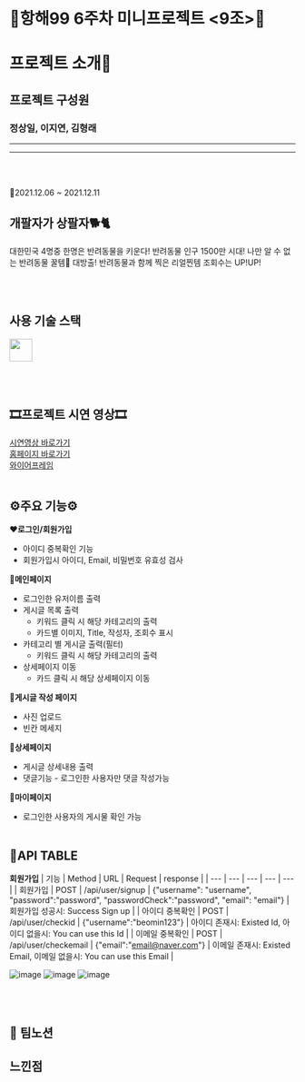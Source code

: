# 🎊항해99 6주차 미니프로젝트 <9조>🎊

# 프로젝트 소개🙌

## 프로젝트 구성원

<h3>정상일, 이지연, 김형래</h3>

<hr/>

<hr/>

</br>
</br>

📆2021.12.06 ~ 2021.12.11

## 개팔자가 상팔자🐕🐈

<p>대한민국 4명중 한명은 반려동물을 키운다! 반려동물 인구 1500만 시대! 나만 알 수 없는 반려동물 꿀템🍯 대방출! 반려동물과 함께 찍은 리얼찐템 조회수는 UP!UP!</p>

</br>
</br>

## 사용 기술 스택

<img height="40" src="https://www.google.co.kr/imgres?imgurl=https%3A%2F%2Fwww.pngkey.com%2Fpng%2Fdetail%2F222-2224712_react-react-logo-png.png&imgrefurl=https%3A%2F%2Fwww.pngkey.com%2Fdetail%2Fu2w7e6i1i1o0o0e6_react-react-logo-png%2F&tbnid=QUT3n2M1Ux2H8M&vet=12ahUKEwiDgPLKtNv0AhX1JqYKHdUKB-EQMygOegUIARDDAQ..i&docid=UFJ0yFDkw--2kM&w=820&h=777&itg=1&q=react%20logo&client=safari&ved=2ahUKEwiDgPLKtNv0AhX1JqYKHdUKB-EQMygOegUIARDDAQ"></a>

</br>
</br>

## 🎞프로젝트 시연 영상🎞

[시연영상 바로가기](https://youtu.be/u5QnR_4bg2c) <br/>
[홈페이지 바로가기](http://ohyo.shop.s3-website.ap-northeast-2.amazonaws.com)<br/>
[와이어프레임](https://ovenapp.io/project/yBmVvSyjqJe0Nsgq1Vi0ZbalbHAH23MP#n3kas)
</br>
</br>

## ⚙주요 기능⚙

❤**로그인/회원가입**

- 아이디 중복확인 기능
- 회원가입시 아이디, Email, 비밀번호 유효성 검사
  </br>

🧡**메인페이지**

- 로그인한 유저이름 출력
- 게시글 목록 출력
  - 키워드 클릭 시 해당 카테고리의 출력
  - 카드별 이미지, Title, 작성자, 조회수 표시
- 카테고리 별 게시글 출력(필터)
  - 키워드 클릭 시 해당 카테고리의 출력
- 상세페이지 이동
  - 카드 클릭 시 해당 상세페이지 이동
    </br>

💛**게시글 작성 페이지**

- 사진 업로드
- 빈칸 메세지
  </br>

💚**상세페이지**

- 게시글 상세내용 출력
- 댓글기능 - 로그인한 사용자만 댓글 작성가능
  </br>

💙**마이페이지**

- 로그인한 사용자의 게시물 확인 가능
  </br>
  </br>

## 📜API TABLE

**회원가입**
| 기능 | Method | URL | Request | response |
| --- | --- | --- | --- | --- |
| 회원가입 | POST | /api/user/signup | {"username": "username", "password":"password", "passwordCheck":"password", "email": "email"} | 회원가입 성공시: Success Sign up |
| 아이디 중복확인 | POST | /api/user/checkid | {"username":"beomin123"} | 아이디 존재시: Existed Id, 아이디 없을시: You can use this Id |
| 이메일 중복확인 | POST | /api/user/checkemail | {"email":"email@naver.com"} | 이메일 존재시: Existed Email, 이메일 없을시: You can use this Email |

![image](https://user-images.githubusercontent.com/86363774/145669813-5e22eccd-eb4a-4c2d-a8cb-f561b9478f98.png)
![image](https://user-images.githubusercontent.com/86363774/145669824-218e9e81-6162-4a1c-b10a-566f0d6db688.png)
![image](https://user-images.githubusercontent.com/86363774/145669841-a2164ca2-5002-4a5b-b2bb-e8c29e77c7b3.png)

</br>
</br>

## 📖 팀노션

## 느낀점
